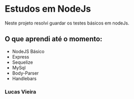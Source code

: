 # Estudos em NodeJs
  Neste projeto resolvi guardar os testes básicos em nodeJs.

## O que aprendi até o momento:
  * NodeJS Básico
  * Express
  * Sequelize
  * MySql
  * Body-Parser
  * Handlebars

### Lucas Vieira